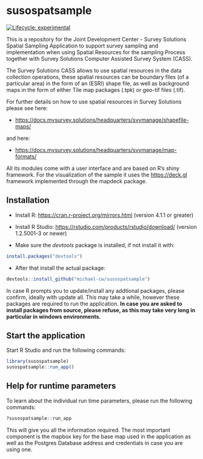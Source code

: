 
<!-- README.md is generated from README.Rmd. Please edit that file -->

# susospatsample

<!-- badges: start -->

[![Lifecycle:
experimental](https://img.shields.io/badge/lifecycle-experimental-orange.svg)](https://lifecycle.r-lib.org/articles/stages.html#experimental)
<!-- badges: end -->

This is a repository for the Joint Development Center - Survey Solutions
Spatial Sampling Application to support survey sampling and
implementation when using Spatial Resources for the sampling Process
together with Survey Solutions Computer Assisted Survey System (CASS).

The Survey Solutions CASS allows to use spatial resources in the data
collection operations, these spatial resources can be boundary files (of
a particular area) in the form of an (ESRI) shape file, as well as
background maps in the form of either Tile map packages (.tpk) or
geo-tif files (.tif).

For further details on how to use spatial resources in Survey Solutions
please see
    here:

  - <https://docs.mysurvey.solutions/headquarters/svymanage/shapefile-maps/>

and
    here:

  - <https://docs.mysurvey.solutions/headquarters/svymanage/map-formats/>

All its modules come with a user interface and are based on R’s shiny
framework. For the visualization of the sample it uses the
<https://deck.gl> framework implemented through the mapdeck package.

## Installation

  - Install R: <https://cran.r-project.org/mirrors.html> (version 4.1.1
    or greater)

  - Install R Studio: <https://rstudio.com/products/rstudio/download/>
    (version 1.2.5001-3 or newer)

  - Make sure the *devtools* package is installed, if not install it
    with:

<!-- end list -->

``` r
install.packages("devtools")
```

  - After that install the actual package:

<!-- end list -->

``` r
devtools::install_github("michael-cw/susospatsample")
```

In case R prompts you to update/install any addtional packages, please
confirm, ideally with update all. This may take a while, however these
packages are required to run the application. **In case you are asked to
install packages from source, please refuse, as this may take very long
in particular in windows environments.**

## Start the application

Start R Studio and run the following commands:

``` r
library(susospatsample)
susospatsample::run_app()
```

## Help for runtime parameters

To learn about the individual run time parameters, please run the
following commands:

``` r
?susospatsample::run_app
```

This will give you all the information required. The most important
component is the mapbox key for the base map used in the application as
well as the Postgres Database address and credentials in case you are
using one.
